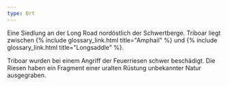 ```yaml
---
type: Ort
---
```


Eine Siedlung an der Long Road nordöstlich der Schwertberge. Triboar liegt zwischen {% include
glossary_link.html title="Amphail" %} und {% include glossary_link.html title="Longsaddle" %}.

Triboar wurden bei einem Angriff der Feuerriesen schwer beschädigt. Die Riesen haben ein
Fragment einer uralten Rüstung unbekannter Natur ausgegraben.
